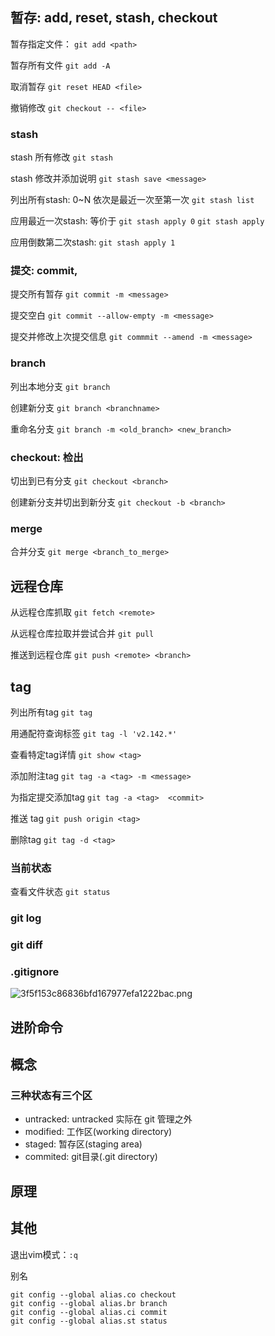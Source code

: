 
## 暂存: add, reset, stash, checkout
暂存指定文件：
`git add <path>`

暂存所有文件
`git add -A`

取消暂存
`git reset HEAD <file>`

撤销修改
`git checkout -- <file>`


### stash
stash 所有修改
`git stash`

stash 修改并添加说明
`git stash save <message>`

列出所有stash: 0~N 依次是最近一次至第一次
`git stash list`

应用最近一次stash: 等价于 `git stash apply 0`
`git stash apply`

应用倒数第二次stash:
`git stash apply 1`


### 提交: commit, 
提交所有暂存
`git commit -m <message>`

提交空白
`git commit --allow-empty -m <message>`

提交并修改上次提交信息
`git commmit --amend -m <message>`


### branch
列出本地分支
`git branch`

创建新分支
`git branch <branchname>`

重命名分支
`git branch -m <old_branch> <new_branch>`


### checkout: 检出
切出到已有分支
`git checkout <branch>`

创建新分支并切出到新分支
`git checkout -b <branch>`


### merge
合并分支
`git merge <branch_to_merge>`

## 远程仓库

从远程仓库抓取
`git fetch <remote>`

从远程仓库拉取并尝试合并
`git pull`

推送到远程仓库
`git push <remote> <branch>`


## tag
列出所有tag
`git tag`

用通配符查询标签
`git tag -l 'v2.142.*'`

查看特定tag详情
`git show <tag>`

添加附注tag
`git tag -a <tag> -m <message>`

为指定提交添加tag
`git tag -a <tag>  <commit>`

推送 tag
`git push origin <tag>`

删除tag
`git tag -d <tag>`    


### 当前状态
查看文件状态
`git status`

### git log


### git diff

### .gitignore
![3f5f153c86836bfd167977efa1222bac.png](evernotecid://9D6C7E1A-5328-4E86-B5F1-4A03CCA9B003/appyinxiangcom/8957728/ENResource/p9219)



## 进阶命令

## 概念
### 三种状态有三个区
* untracked: untracked 实际在 git 管理之外
* modified: 工作区(working directory)
* staged: 暂存区(staging area)
* commited: git目录(.git directory)

## 原理


## 其他
退出vim模式：`:q`

别名
```
git config --global alias.co checkout
git config --global alias.br branch  
git config --global alias.ci commit
git config --global alias.st status
```